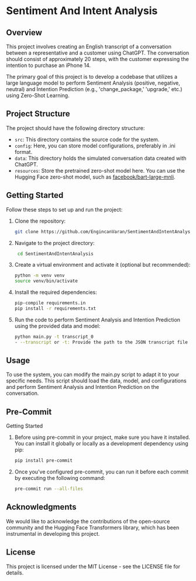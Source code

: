 # Sentiment And Intent Analysis

## Overview

This project involves creating an English transcript of a conversation between a representative and a customer using ChatGPT. The conversation should consist of approximately 20 steps, with the customer expressing the intention to purchase an iPhone 14.

The primary goal of this project is to develop a codebase that utilizes a large language model to perform Sentiment Analysis (positive, negative, neutral) and Intention Prediction (e.g., 'change_package,' 'upgrade,' etc.) using Zero-Shot Learning.

## Project Structure

The project should have the following directory structure:

- `src`: This directory contains the source code for the system.
- `config`: Here, you can store model configurations, preferably in .ini format.
- `data`: This directory holds the simulated conversation data created with ChatGPT.
- `resources`: Store the pretrained zero-shot model here. You can use the Hugging Face zero-shot model, such as [facebook/bart-large-mnli](https://huggingface.co/facebook/bart-large-mnli).

## Getting Started

Follow these steps to set up and run the project:

1. Clone the repository:
   ```sh
   git clone https://github.com/EngincanVaran/SentimentAndIntentAnalysis.git

2. Navigate to the project directory:
   ```sh
    cd SentimentAndIntentAnalysis

3. Create a virtual environment and activate it (optional but recommended):
   ```sh
   python -m venv venv
   source venv/bin/activate

4. Install the required dependencies:
   ```sh
   pip-compile requirements.in
   pip install -r requirements.txt

5. Run the code to perform Sentiment Analysis and Intention Prediction using the provided data and model:
   ```sh
   python main.py -t transcript_0
   - --transcript or -t: Provide the path to the JSON transcript file (required).

## Usage
To use the system, you can modify the main.py script to adapt it to your specific needs. This script should load the data, model, and configurations and perform Sentiment Analysis and Intention Prediction on the conversation.

## Pre-Commit
Getting Started
1. Before using pre-commit in your project, make sure you have it installed. You can install it globally or locally as a development dependency using pip:
   ```sh
   pip install pre-commit
   ```
2. Once you've configured pre-commit, you can run it before each commit by executing the following command:
   ```sh
   pre-commit run --all-files
   ```


## Acknowledgments
We would like to acknowledge the contributions of the open-source community and the Hugging Face Transformers library, which has been instrumental in developing this project.

## License
This project is licensed under the MIT License - see the LICENSE file for details.
